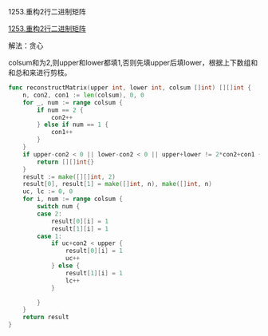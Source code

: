 1253.重构2行二进制矩阵

[1253.重构2行二进制矩阵](https://leetcode.cn/problems/reconstruct-a-2-row-binary-matrix/)



解法：贪心



colsum和为2,则upper和lower都填1,否则先填upper后填lower，根据上下数组和和总和来进行剪枝。



```go
func reconstructMatrix(upper int, lower int, colsum []int) [][]int {
	n, con2, con1 := len(colsum), 0, 0
	for _, num := range colsum {
		if num == 2 {
			con2++
		} else if num == 1 {
			con1++
		}
	}
	if upper-con2 < 0 || lower-con2 < 0 || upper+lower != 2*con2+con1 {
		return [][]int{}
	}
	result := make([][]int, 2)
	result[0], result[1] = make([]int, n), make([]int, n)
	uc, lc := 0, 0
	for i, num := range colsum {
		switch num {
		case 2:
			result[0][i] = 1
			result[1][i] = 1
		case 1:
			if uc+con2 < upper {
				result[0][i] = 1
				uc++
			} else {
				result[1][i] = 1
				lc++
			}

		}
	}
	return result
}
```
